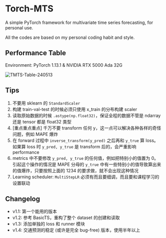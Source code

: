 # Torch-MTS
A simple PyTorch framework for multivariate time series forecasting, for personal use.

All the codes are based on my personal coding habit and style.

## Performance Table

Environment: PyTorch 1.13.1 & NVIDIA RTX 5000 Ada 32G

![TMTS-Table-240513](https://github.com/XDZhelheim/Torch-MTS/assets/57553691/5a17bf08-b0a4-4803-84b9-ef2cb4b283eb)

## Tips

1. 不要用 sklearn 的 `StandardScaler`
2. 构建 train-val-test 的时候必须只使用 x_train 的分布构建 scaler
3. 读取原始数据的时候 `.astype(np.float32)`，保证全程的数据不管是 ndarray 还是 tensor 都是 float32 类型
4. [重点重点重点] 千万不要 transform 任何 y，这一点可以解决各种各样的奇怪问题，例如 MAPE 爆炸
5. 在 forward 过程中 `inverse_transform(y_pred)` 之后再和 `y_true` 算 loss。如果算 loss 时 `y_pred, y_true` 是 transform 后的，会严重影响 performance
6. metrics 中不要修改 `y_pred, y_true` 的任何值，例如把特别小的值置为 0。引起这个操作的情况是 MAPE 分母的 `y_true` 中有一些特别小的值导致算出来的值爆炸，只要按照上面的 1234 的要求做，就不会出现这种情况
7. Learning scheduler: `MultiStepLR` 必须有而且要细调，而且要和课程学习的设置联动

## Changelog
* v1.1: 第一个能用的版本
* v1.2: 参考 BasicTS，重构了整个 dataset 的创建和读取
* v1.3: 添加单独的 loss 和 runner 模块
* v1.4: 交通预测的稳定 (或许是完全 bug-free) 版本，使用半年以上
